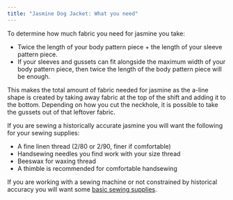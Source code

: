 ```yaml
---
title: "Jasmine Dog Jacket: What you need"
---
```


To determine how much fabric you need for jasmine you take:
- Twice the length of your body pattern piece + the length of your sleeve pattern piece.
- If your sleeves and gussets can fit alongside the maximum width of your body pattern piece, then twice the length of the body pattern piece will be enough.

This makes the total amount of fabric needed for jasmine as the a-line shape is created by taking away fabric at the top of the shift and adding it to the bottom. Depending on how you cut the neckhole, it is possible to take the gussets out of that leftover fabric.

If you are sewing a historically accurate jasmine you will want the following for your sewing supplies:

- A fine linen thread (2/80 or 2/90, finer if comfortable)
- Handsewing needles you find work with your size thread
- Beeswax for waxing thread
- A thimble is recommended for comfortable handsewing

If you are working with a sewing machine or not constrained by historical accuracy you will want some [basic sewing supplies](/docs/sewing/basic-sewing-supplies).
